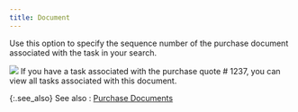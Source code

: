 ```yaml
---
title: Document
---
```



Use this option to specify the sequence number of the purchase document  associated with the task in your search.


![]({{site.cm_baseurl}}/img/example.gif) If  you have a task associated with the purchase quote # 1237, you can view  all tasks associated with this document.


{:.see_also}
See also
: [Purchase  Documents](JavaScript:RelatedTopics1.Click())<!--Metadata type="DesignerControl" startspan
<object CLASSID="clsid:ADB880A6-D8FF-11CF-9377-00AA003B7A11"
	ID=RelatedTopics1
	TYPE="application/x-oleobject">
</object>-->

<object classid="clsid:ADB880A6-D8FF-11CF-9377-00AA003B7A11" id="RelatedTopics1" type="application/x-oleobject"> 
 <param name="Command" value="Related Topics">
<param name="Window" value="second">
<param name="Item1" value="{{site.cm_chm}}/misc/purchase_document.html">
</object><!--Metadata type="DesignerControl" endspan-->
